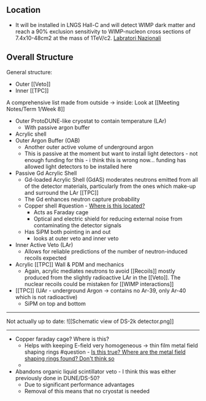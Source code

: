 ## Location 
- It will be installed in LNGS Hall-C and will detect WIMP dark matter and reach a 90% exclusion sensitivity to WIMP-nucleon cross sections of 7.4x10-48cm2 at the mass of 1TeV/c2. [Labratori Nazionali](https://www.lngs.infn.it/en/darkside)

## Overall Structure
General structure:
- Outer [[Veto]]
- Inner [[TPC]]

A comprehensive list made from outside → inside:
Look at [[Meeting Notes/Term 1/Week 8]]
-   Outer ProtoDUNE-like cryostat to contain temperature (LAr)
	-   With passive argon buffer
-   Acrylic shell
-   Outer Argon Buffer (OAB)
	-   Another outer active volume of underground argon
	-   This is passive at the moment but want to install light detectors - not enough funding for this - i think this is wrong now... funding has allowed light detectors to be installed here
-   Passive Gd Acrylic Shell
	-   Gd-loaded Acrylic Shell (GdAS) moderates neutrons emitted from all of the detector materials, particularly from the ones which make-up and surround the LAr [[TPC]]
	-   The Gd enhances neutron capture probability
	-   Copper shell #question - <u>Where is this located?</u>
		-   Acts as Faraday cage
		-   Optical and electric shield for reducing external noise from contaminating the detector signals
	-   Has SiPM both pointing in and out
		-   looks at outer veto and inner veto
-   Inner Active Veto (LAr)	
	-  Allows for reliable predictions of the number of neutron-induced recoils expected
-   Acrylic [[TPC]] Wall & PDM and mechanics
	-   Again, acrylic mediates neutrons to avoid [[Recoils]] mostly produced from the slightly radioactive LAr in the [[Veto]]. The nuclear recoils could be mistaken for [[WIMP interactions]]
-   [[TPC]] (UAr - underground Argon → contains no Ar-39, only Ar-40 which is not radioactive)
	-   SiPM on top and bottom
---
Not actually up to date:
![[Schematic view of DS-2k detector.png]]

---
- Copper faraday cage? Where is this?
	-   Helps with keeping E-field very homogeneous -> thin film metal field shaping rings #question - <u>Is this true? Where are the metal field shaping rings found? Don't think so</u>
	-   
-   Abandons organic liquid scintillator veto - I think this was either previously done in DUNE/DS-50?
	-   Due to significant performance advantages
	-   Removal of this means that no cryostat is needed
